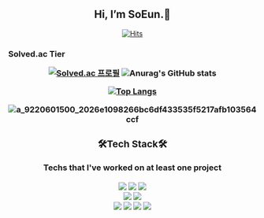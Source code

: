 </dv>
<div align="center">
<h2>Hi, I’m SoEun.🥳 <!--- 👋 &#128515;--->
 </h2>


[![Hits](https://hits.seeyoufarm.com/api/count/incr/badge.svg?url=https%3A%2F%2Fgithub.com%2FKnowsoeun%2FKnowsoeun&count_bg=%23D71515&title_bg=%23555555&icon=waze.svg&icon_color=%23E7E7E7&title=hits&edge_flat=false)](https://github.com/Knowsoeun/Knowsoeun)
 <!---https://hits.seeyoufarm.com/ -->
 
</div><h3> Solved.ac Tier<div align="center">
 
<!--![Anurag's GitHub stats](https://github-readme-stats.vercel.app/api?username=Knowsoeun&show_icons=true&theme=dracula) -->
 [![Solved.ac
프로필](http://mazassumnida.wtf/api/generate_badge?boj=orpia)](https://solved.ac/orpia)
 ![Anurag's GitHub stats](https://github-readme-stats.vercel.app/api?username=Knowsoeun&show_icons=true&theme=tokyonight)
 
 [![Top Langs](https://github-readme-stats.vercel.app/api/top-langs/?username=Knowsoeun&layout=compact&theme=dark)](https://github.com/Knowsoeun/github-readme-stats)
 
<!-- [![Solved.ac Profile](http://mazassumnida.wtf/api/v2/generate_badge?boj=orpia)](https://solved.ac/orpia/)-->
<!-- [![Top Langs](https://github-readme-stats.vercel.app/api/top-langs/?username=Knowsoeun&langs_count=5&layout=compact&theme=dark)](https://github.com/Knowsoeun/Knowsoeun)-->
  
<!-- [![Top Langs](https://github-readme-stats.vercel.app/api/top-langs/?username=Knowsoeun)](https://github.com/Knowsoeun/github-readme-stats)-->

 <!--[![Solved.ac프로필](http://mazassumnida.wtf/api/pastel/generate_badge?boj=orpia)](https://solved.ac/orpia)-->
 
  ![a_9220601500_2026e1098266bc6df433535f5217afb103564ccf](https://user-images.githubusercontent.com/63652571/129332389-e8e63a8e-838a-4a68-a521-37f843e4cb17.gif)



 <!--[![Solved.ac프로필](http://mazassumnida.wtf/api/pastel/generate_badge?boj=orpia)](https://solved.ac/orpia)-->
 
  <!---dracula--->
</dv> 
<h3>🛠Tech Stack🛠  
 </h3>
 Techs that I've worked on at least one project
</br>
</br>
 
  <img src="https://img.shields.io/badge/C++-378ce5?style=flat-square&logo=CPLUSPLUS&logoColor=white"/>
   <img src="https://img.shields.io/badge/Python3-ffce00?style=flat-square&logo=Python&logoColor=white"/>
    <img src="https://img.shields.io/badge/JAVA-e97b52?style=flat-square&logo=java&logoColor=white"/></br>
     <img src="https://img.shields.io/badge/R-c6c2b9?style=flat-square&logo=r&logoColor=white"/>
     <img src="https://img.shields.io/badge/Drone coding-050300?style=flat-square&logo=drone&logoColor=white"/>

</br>
 <!---
<h3>&#10024;Cowork tools&#10024; 
 </h3>
--->
<img src="https://img.shields.io/badge/arduino-2d8a84?style=flat-square&logo=arduino&logoColor=white"/>
<img src="https://img.shields.io/badge/MFC-ea9618?style=flat-square&logo=MFC&logoColor="/>


 
 <img src="https://img.shields.io/badge/HTML-E34F26?style=flat-square&logo=HTML5&logoColor=white"/>
   <img src="https://img.shields.io/badge/CSS3-1c29d8?style=flat-square&logo=CSS3&logoColor=white"/> <br/>
 
  </div>
 <br/><br/>
<!---# 아래 mkdown을 참조해서, 자신의 github에 사용하자
- username=[사용자이름]
- langs_count=[화면에 표기될 언어갯수]
- layout=[화면에 리스트 형식 혹은 통계치로 보여질지 여부]
- theme=[default는 white배경. 그 외 theme는 github-readme-stats 참조]
- () = [위에 만든 자신의 username로 생성된 Repo주소]--- jogilsang>

<!---https://github.com/anuraghazra/github-readme-stats --->


<!---
- 👀 I’m interested in ...
- 🌱 I’m currently learning ...
- 💞️ I’m looking to collaborate on ...
- 📫 How to reach me ...--->

<!---
Knowsoeun/Knowsoeun is a ✨ special ✨ repository because its `README.md` (this file) appears on your GitHub profile.
You can click the Preview link to take a look at your changes.
--->
